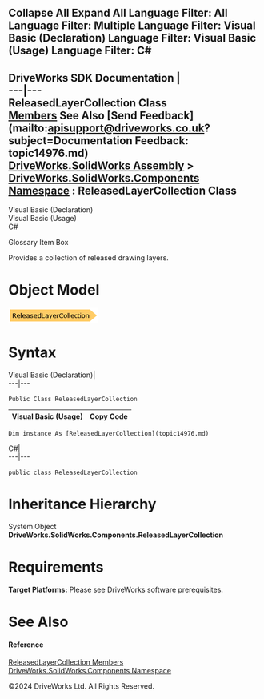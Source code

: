        

 Collapse All Expand All  Language Filter: All  Language Filter: Multiple  Language Filter: Visual Basic (Declaration) Language Filter: Visual Basic (Usage) Language Filter: C#  
---  
DriveWorks SDK Documentation  |   
---|---  
ReleasedLayerCollection Class   
[Members](topic14977.md) See Also [Send Feedback](mailto:apisupport@driveworks.co.uk?subject=Documentation Feedback: topic14976.md)  
[DriveWorks.SolidWorks Assembly](topic13342.md) > [DriveWorks.SolidWorks.Components Namespace](topic13925.md) : ReleasedLayerCollection Class  
---  
  
Visual Basic (Declaration)    
Visual Basic (Usage)    
C# 

Glossary Item Box

Provides a collection of released drawing layers. 

# Object Model

![](dotnetdiagramimages/image852.png)

# Syntax

Visual Basic (Declaration)|   
---|---  
      
    
    Public Class ReleasedLayerCollection   
  
Visual Basic (Usage)| Copy Code  
---|---  
      
    
    Dim instance As [ReleasedLayerCollection](topic14976.md)  
  
C#|   
---|---  
      
    
    public class ReleasedLayerCollection   
  
# Inheritance Hierarchy

System.Object  
**DriveWorks.SolidWorks.Components.ReleasedLayerCollection**  


# Requirements

**Target Platforms:** Please see DriveWorks software prerequisites.

# See Also

#### Reference

[ReleasedLayerCollection Members](topic14977.md)   
[DriveWorks.SolidWorks.Components Namespace](topic13925.md)

©2024 DriveWorks Ltd. All Rights Reserved.
